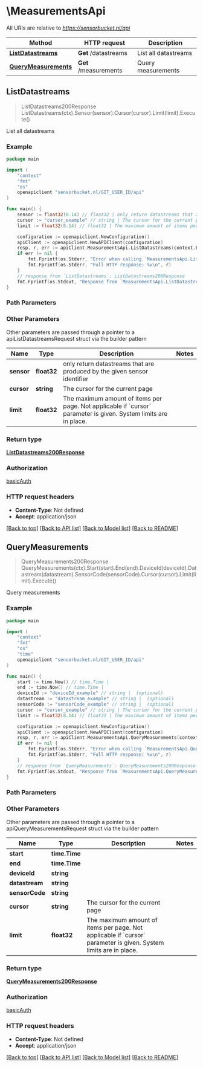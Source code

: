 # \MeasurementsApi

All URIs are relative to *https://sensorbucket.nl/api*

Method | HTTP request | Description
------------- | ------------- | -------------
[**ListDatastreams**](MeasurementsApi.md#ListDatastreams) | **Get** /datastreams | List all datastreams
[**QueryMeasurements**](MeasurementsApi.md#QueryMeasurements) | **Get** /measurements | Query measurements



## ListDatastreams

> ListDatastreams200Response ListDatastreams(ctx).Sensor(sensor).Cursor(cursor).Limit(limit).Execute()

List all datastreams



### Example

```go
package main

import (
    "context"
    "fmt"
    "os"
    openapiclient "sensorbucket.nl/GIT_USER_ID/api"
)

func main() {
    sensor := float32(8.14) // float32 | only return datastreams that are produced by the given sensor identifier (optional)
    cursor := "cursor_example" // string | The cursor for the current page (optional)
    limit := float32(8.14) // float32 | The maximum amount of items per page. Not applicable if `cursor` parameter is given. System limits are in place.  (optional)

    configuration := openapiclient.NewConfiguration()
    apiClient := openapiclient.NewAPIClient(configuration)
    resp, r, err := apiClient.MeasurementsApi.ListDatastreams(context.Background()).Sensor(sensor).Cursor(cursor).Limit(limit).Execute()
    if err != nil {
        fmt.Fprintf(os.Stderr, "Error when calling `MeasurementsApi.ListDatastreams``: %v\n", err)
        fmt.Fprintf(os.Stderr, "Full HTTP response: %v\n", r)
    }
    // response from `ListDatastreams`: ListDatastreams200Response
    fmt.Fprintf(os.Stdout, "Response from `MeasurementsApi.ListDatastreams`: %v\n", resp)
}
```

### Path Parameters



### Other Parameters

Other parameters are passed through a pointer to a apiListDatastreamsRequest struct via the builder pattern


Name | Type | Description  | Notes
------------- | ------------- | ------------- | -------------
 **sensor** | **float32** | only return datastreams that are produced by the given sensor identifier | 
 **cursor** | **string** | The cursor for the current page | 
 **limit** | **float32** | The maximum amount of items per page. Not applicable if &#x60;cursor&#x60; parameter is given. System limits are in place.  | 

### Return type

[**ListDatastreams200Response**](ListDatastreams200Response.md)

### Authorization

[basicAuth](../README.md#basicAuth)

### HTTP request headers

- **Content-Type**: Not defined
- **Accept**: application/json

[[Back to top]](#) [[Back to API list]](../README.md#documentation-for-api-endpoints)
[[Back to Model list]](../README.md#documentation-for-models)
[[Back to README]](../README.md)


## QueryMeasurements

> QueryMeasurements200Response QueryMeasurements(ctx).Start(start).End(end).DeviceId(deviceId).Datastream(datastream).SensorCode(sensorCode).Cursor(cursor).Limit(limit).Execute()

Query measurements



### Example

```go
package main

import (
    "context"
    "fmt"
    "os"
    "time"
    openapiclient "sensorbucket.nl/GIT_USER_ID/api"
)

func main() {
    start := time.Now() // time.Time | 
    end := time.Now() // time.Time | 
    deviceId := "deviceId_example" // string |  (optional)
    datastream := "datastream_example" // string |  (optional)
    sensorCode := "sensorCode_example" // string |  (optional)
    cursor := "cursor_example" // string | The cursor for the current page (optional)
    limit := float32(8.14) // float32 | The maximum amount of items per page. Not applicable if `cursor` parameter is given. System limits are in place.  (optional)

    configuration := openapiclient.NewConfiguration()
    apiClient := openapiclient.NewAPIClient(configuration)
    resp, r, err := apiClient.MeasurementsApi.QueryMeasurements(context.Background()).Start(start).End(end).DeviceId(deviceId).Datastream(datastream).SensorCode(sensorCode).Cursor(cursor).Limit(limit).Execute()
    if err != nil {
        fmt.Fprintf(os.Stderr, "Error when calling `MeasurementsApi.QueryMeasurements``: %v\n", err)
        fmt.Fprintf(os.Stderr, "Full HTTP response: %v\n", r)
    }
    // response from `QueryMeasurements`: QueryMeasurements200Response
    fmt.Fprintf(os.Stdout, "Response from `MeasurementsApi.QueryMeasurements`: %v\n", resp)
}
```

### Path Parameters



### Other Parameters

Other parameters are passed through a pointer to a apiQueryMeasurementsRequest struct via the builder pattern


Name | Type | Description  | Notes
------------- | ------------- | ------------- | -------------
 **start** | **time.Time** |  | 
 **end** | **time.Time** |  | 
 **deviceId** | **string** |  | 
 **datastream** | **string** |  | 
 **sensorCode** | **string** |  | 
 **cursor** | **string** | The cursor for the current page | 
 **limit** | **float32** | The maximum amount of items per page. Not applicable if &#x60;cursor&#x60; parameter is given. System limits are in place.  | 

### Return type

[**QueryMeasurements200Response**](QueryMeasurements200Response.md)

### Authorization

[basicAuth](../README.md#basicAuth)

### HTTP request headers

- **Content-Type**: Not defined
- **Accept**: application/json

[[Back to top]](#) [[Back to API list]](../README.md#documentation-for-api-endpoints)
[[Back to Model list]](../README.md#documentation-for-models)
[[Back to README]](../README.md)

